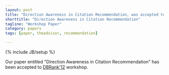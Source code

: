 ```yaml
---
layout: post
title: "Direction Awareness in Citation Recommendation, was accepted to DBRank'12"
shorttitle: "Direction Awareness in Citation Recommendation"
tagline: "Workshop Paper"
category: papers
tags: [paper, theadvisor, recommendation]

---
```

{% include JB/setup %}

Our paper entitled "Direction Awareness in Citation Recommendation" has been accepted to [DBRank'12](http://chenwsdb.fulton.ad.asu.edu/DBRank2012/) workshop.